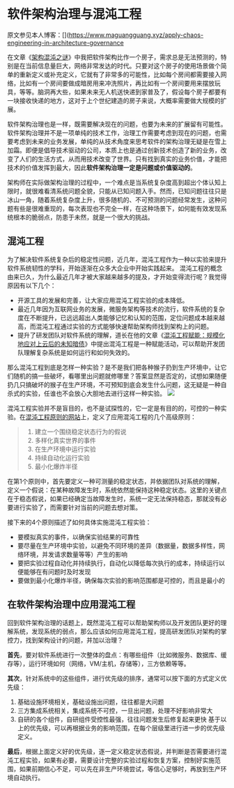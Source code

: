 # 软件架构治理与混沌工程
原文参见本人博客：[](https://www.maguangguang.xyz/apply-chaos-engineering-in-architecture-governance

在文章《[架构混沌之谜](https://maguangguang.xyz/architecture-chaos-mystery)》中我把软件架构比作一个房子，需求总是无法预测的，特别是在当前信息量巨大，网络非常发达的时代。只要对这个房子的使用场景做个简单的重新定义或补充定义，它就有了非常多的可能性，比如每个房间都需要接入网络，比如有一个房间要做成暗房用来冲洗照片，再比如有一个房间要用来摆放玩具，等等。脑洞再大些，如果未来无人机送快递到家普及了，假设每个房子都要有一块接收快递的地方，这对于上个世纪建造的房子来说，大概率需要做大规模的扩展。

软件架构治理也是一样，既需要解决现在的问题，也要为未来的扩展留有可能性。软件架构治理并不是一项单纯的技术工作，治理工作需要考虑到现在的问题，也需要考虑到未来的业务发展，单纯的从技术角度来思考软件的架构治理无疑是在雪上加霜。即便是倡导技术驱动的公司，本质上也是通过创新技术创造了新的业务，改变了人们的生活方式，从而用技术改变了世界。只有找到真实的业务价值，才能把技术的价值发挥到最大，因此**软件架构治理一定是问题或价值驱动的**。

架构师在实际做架构治理的过程中，一个难点是当系统复杂度高到超出个体认知上限时，就很难看清系统问题全貌，只能从已知问题入手。然而，已知问题往往只是冰山一角，随着系统复杂度上升，很多随机的、不可预测的问题经常发生，这种问题有些是很难重现的，每次表现也不完全一样，在这种场景下，如何能有效发现系统根本的脆弱点，防患于未然，就是一个很大的挑战。

## 混沌工程
为了解决软件系统复杂后的稳定性问题，近几年，混沌工程作为一种以实验来提升软件系统韧性的学科，开始逐渐在众多大企业中开始实践起来。 混沌工程的概念由来已久，为什么最近几年才被大家越来越多的提及，才开始变得流行呢？我觉得原因有以下几个：
- 开源工具的发展和完善，让大家应用混沌工程实验的成本降低。
- 最近几年因为互联网业务的发展，微服务架构等技术的流行，软件系统的复杂度在不断提升，已远远超出人类能够记忆和认知的范围，定位问题成本越来越高，而混沌工程通过实验的方式能够快速帮助架构师找到架构上的问题。
- 提升了研发团队对软件系统的理解，道长在他的文章《[混沌工程赋能：规模化地应对上云后的未知暗债](https://www.jianshu.com/p/4adaba07f855)》中提出混沌工程是一种赋能活动，可以帮助开发团队理解复杂系统是如何运行和如何失效的。

那么混沌工程到底是怎样一种实验？是不是我们把各种猴子扔到生产环境中，让它们随机的搞一些破坏，看哪里出问题就修哪里？答案显然是否定的，试想如果随便扔几只搞破坏的猴子在生产环境，不可预知到底会发生什么问题，这无疑是一种自杀式的实验，任谁也不会放心大胆地去进行这样一种实验。
![](./_image/2022-01-19-23-22-05.jpg)

混沌工程实验并不是盲目的，也不是试探性的，它一定是有目的的，可控的一种实验。在[混沌工程原则的网站](https://principlesofchaos.org/zh/)上，定义了应用混沌工程的几个高级原则：
> 1. 建立一个围绕稳定状态行为的假说
> 2. 多样化真实世界的事件
> 3. 在生产环境中运行实验
> 4. 持续自动化运行实验
> 5. 最小化爆炸半径

在第1个原则中，首先要定义一种可测量的稳定状态，并依据团队对系统的理解，定义一个假说：在某种故障发生时，系统依然能保持这种稳定状态。这里的关键点在于稳态假说，如果已经确定当故障发生时，系统一定无法保持稳态，那就没有必要进行实验了，而需要针对当前的问题去想对策。

接下来的4个原则描述了如何具体实施混沌工程实验：
- 要模拟真实的事件，以确保实验结果的可靠性
- 要尽量在生产环境中实验，以避免不同环境的差异（数据量，数据多样性，网络环境，并发请求数量等等）产生的影响
- 要把实验过程自动化并持续执行，自动化以降低每次执行的成本，持续运行以便能够在有问题时及时发现
- 要做到最小化爆炸半径，确保每次实验的影响范围都是可控的，而且是最小的

## 在软件架构治理中应用混沌工程
回到软件架构治理的话题上，既然混沌工程可以帮助架构师以及开发团队更好的理解系统，发现系统的弱点，那么应该如何应用混沌工程，提高研发团队对架构的掌控力，找到架构设计的问题，并加以治理？

**首先**，要对软件系统进行一次整体的盘点：有哪些组件（比如微服务、数据库、缓存等），运行环境如何（网络，VM/主机，存储等），三方依赖等等。

**其次**，针对系统中的这些组件，进行优先级的排序，通常可以按下面的方式定义优先级：
1. 基础设施环境相关，基础设施出问题，往往都是大问题
2. 三方集成系统相关，集成系统不可控，一旦出问题，处理不好影响非常大
3. 自研的各个组件，自研组件受控性最强，往往问题发生后修复起来更快
基于以上的优先级，可以再根据业务的影响范围，在每个层级里进行进一步的优先级定义。

**最后**，根据上面定义好的优先级，逐一定义稳定状态假说，并判断是否需要进行混沌工程实验，如果有必要，需要设计完整的实验过程和恢复方案，控制好实施范围，如果前期信心不足，可以先在非生产环境尝试，等信心足够时，再放到生产环境自动执行。
